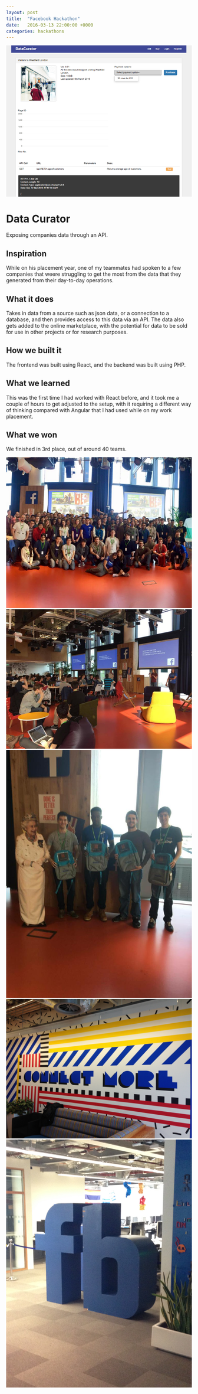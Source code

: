 ```yaml
---
layout: post
title:  "Facebook Hackathon"
date:   2016-03-13 22:00:00 +0000
categories: hackathons
---
```


<img class="screenshot" src="/assets/2016-03-13-facebook/screenshot.png" />

<h1>Data Curator</h1>

Exposing companies data through an API.

## Inspiration
While on his placement year, one of my teammates had spoken to a few companies that weere struggling to get the most from the data that they generated from their day-to-day operations.

## What it does
Takes in data from a source such as json data, or a connection to a database, and then provides access to this data via an API. The data also gets added to the online marketplace, with the potential for data to be sold for use in other projects or for research purposes.

## How we built it
The frontend was built using React, and the backend was built using PHP.

## What we learned
This was the first time I had worked with React before, and it took me a couple of hours to get adjusted to the setup, with it requiring a different way of thinking compared with Angular that I had used while on my work placement.

## What we won
We finished in 3rd place, out of around 40 teams.

<div class="photo-gallery">
	<img class="gallery-image" src="/assets/2016-03-13-facebook/1.jpg" />
	<img class="gallery-image" src="/assets/2016-03-13-facebook/2.jpg" />
	<img class="gallery-image" src="/assets/2016-03-13-facebook/3.jpg" />
	<img class="gallery-image" src="/assets/2016-03-13-facebook/4.jpg" />
	<img class="gallery-image" src="/assets/2016-03-13-facebook/5.jpg" />
</div>